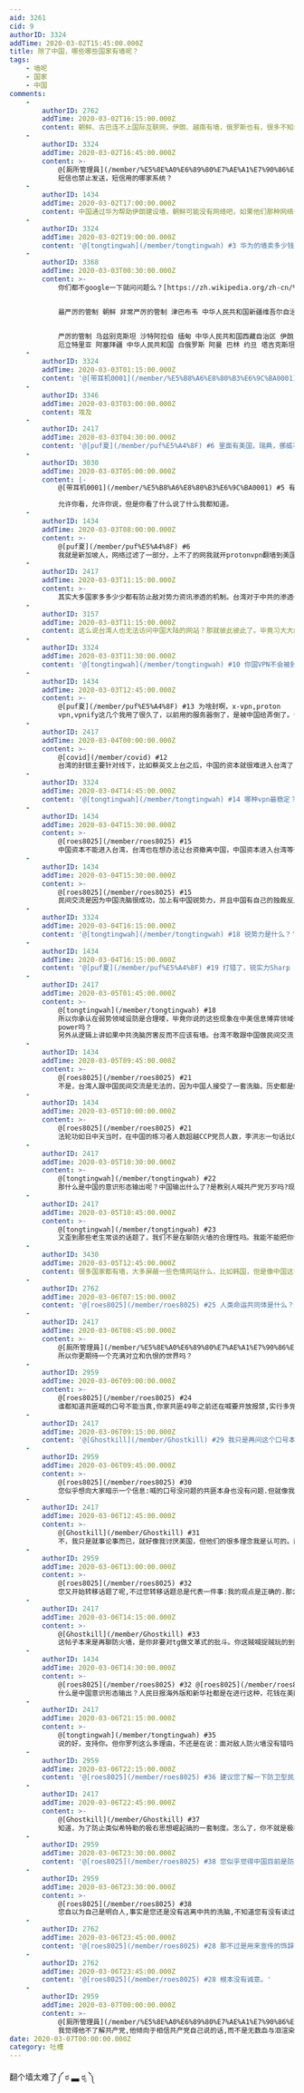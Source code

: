 ```yaml
---
aid: 3261
cid: 9
authorID: 3324
addTime: 2020-03-02T15:45:00.000Z
title: 除了中国，哪些哪些国家有墙呢？
tags:
    - 墙呢
    - 国家
    - 中国
comments:
    -
        authorID: 2762
        addTime: 2020-03-02T16:15:00.000Z
        content: 朝鲜、古巴连不上国际互联网，伊朗、越南有墙，俄罗斯也有，很多不知名非洲国家也有，记得有个非洲小国在一段时间里连短信也禁止发送。
    -
        authorID: 3324
        addTime: 2020-03-02T16:45:00.000Z
        content: >-
            @[厠所管理員](/member/%E5%8E%A0%E6%89%80%E7%AE%A1%E7%90%86%E5%93%A1) #1
            短信也禁止发送，短信用的哪家系统？
    -
        authorID: 1434
        addTime: 2020-03-02T17:00:00.000Z
        content: 中国通过华为帮助伊朗建设墙，朝鲜可能没有网络吧，如果他们那种网络也算是有的话，哈哈。
    -
        authorID: 3324
        addTime: 2020-03-02T19:00:00.000Z
        content: '@[tongtingwah](/member/tongtingwah) #3 华为的墙卖多少钱一个？'
    -
        authorID: 3368
        addTime: 2020-03-03T00:30:00.000Z
        content: >-
            你们都不google一下就问问题么？[https://zh.wikipedia.org/zh-cn/%E4%BA%92%E8%81%94%E7%BD%91%E5%AE%A1%E6%9F%A5](https://zh.wikipedia.org/zh-cn/%E4%BA%92%E8%81%94%E7%BD%91%E5%AE%A1%E6%9F%A5)


            最严厉的管制 朝鲜 非常严厉的管制 津巴布韦 中华人民共和国新疆维吾尔自治区


            严厉的管制 乌兹别克斯坦 沙特阿拉伯 缅甸 中华人民共和国西藏自治区 伊朗 阿富汗 哈萨克斯坦 古巴 较严厉的管制 也门 越南
            厄立特里亚 阿塞拜疆 中华人民共和国 白俄罗斯 阿曼 巴林 约旦 塔吉克斯坦 瑞典 俄罗斯 阿联酋 美国 老挝 埃及 挪威 新加坡
    -
        authorID: 3324
        addTime: 2020-03-03T01:15:00.000Z
        content: '@[带耳机0001](/member/%E5%B8%A6%E8%80%B3%E6%9C%BA0001) #5 新加坡也有墙？'
    -
        authorID: 3346
        addTime: 2020-03-03T03:00:00.000Z
        content: 埃及
    -
        authorID: 2417
        addTime: 2020-03-03T04:30:00.000Z
        content: '@[puf夏](/member/puf%E5%A4%8F) #6 里面有美国，瑞典，挪威不更奇怪吗？'
    -
        authorID: 3030
        addTime: 2020-03-03T05:00:00.000Z
        content: |-
            @[带耳机0001](/member/%E5%B8%A6%E8%80%B3%E6%9C%BA0001) #5 有些国家是以监控为主吧。

            允许你看，允许你说，但是你看了什么说了什么我都知道。
    -
        authorID: 1434
        addTime: 2020-03-03T08:00:00.000Z
        content: >-
            @[puf夏](/member/puf%E5%A4%8F) #6
            我就是新加坡人，网络过滤了一部分，上不了的网我就开protonvpn翻墙到美国。
    -
        authorID: 2417
        addTime: 2020-03-03T11:15:00.000Z
        content: >-
            其实大多国家多多少少都有防止敌对势力资讯渗透的机制。台湾对于中共的渗透也是严防死守。很多人在抨击墙的时候似乎都忘了谷歌FB本质上只是受美国政府监管的私人互联网公司。墙除了信息过滤以外。也同样是中美在信息领域博弈的一环。
    -
        authorID: 3157
        addTime: 2020-03-03T11:15:00.000Z
        content: 这么说台湾人也无法访问中国大陆的网站？那就彼此彼此了。毕竟习大大的敌对势力太多。
    -
        authorID: 3324
        addTime: 2020-03-03T11:30:00.000Z
        content: '@[tongtingwah](/member/tongtingwah) #10 你国VPN不会被封？'
    -
        authorID: 1434
        addTime: 2020-03-03T12:45:00.000Z
        content: >-
            @[puf夏](/member/puf%E5%A4%8F) #13 为啥封啊，x-vpn,proton
            vpn,vpnify这几个我用了很久了，以前用的服务器倒了，是被中国给弄倒了。专供非中国人用的vpn基本没问题。
    -
        authorID: 2417
        addTime: 2020-03-04T00:00:00.000Z
        content: >-
            @[covid](/member/covid) #12
            台湾的封锁主要针对线下，比如蔡英文上台之后，中国的资本就很难进入台湾了，但台湾的资本缺能进入大陆（以资本外流为代价换取意识形态上的胜利）。中国是反过来，网络上信息及其封锁，确非常鼓励民间交流。
    -
        authorID: 3324
        addTime: 2020-03-04T14:45:00.000Z
        content: '@[tongtingwah](/member/tongtingwah) #14 哪种vpn最稳定？'
    -
        authorID: 1434
        addTime: 2020-03-04T15:30:00.000Z
        content: >-
            @[roes8025](/member/roes8025) #15
            中国资本不能进入台湾，台湾也在想办法让台资撤离中国，中国资本进入台湾等于引狼入室，让台资留在中国等于给中国一把把柄，中国可以通过在华台商传话施压台湾。最理想的局面是台资撤出中国，重心放在东南亚和新兴市场及传统欧美，驱逐中国资本，严查中国资本在台企的比例，并对这些公司进行严格监管，尤其是这些公司不可以参与政治议题。逐步实现去中国化的原料供应，以及减少中国订单，实现台湾与中国经济脱钩，台湾新南向和新兴市场成功实现，不再惧怕中国制裁。
    -
        authorID: 1434
        addTime: 2020-03-04T15:30:00.000Z
        content: >-
            @[roes8025](/member/roes8025) #15
            民间交流是因为中国洗脑很成功，加上有中国锐势力，并且中国有自己的独裁反人权执法方式，不受法律约束，民间交流也是五毛行为。
    -
        authorID: 3324
        addTime: 2020-03-04T16:15:00.000Z
        content: '@[tongtingwah](/member/tongtingwah) #18 锐势力是什么？'
    -
        authorID: 1434
        addTime: 2020-03-04T16:15:00.000Z
        content: '@[puf夏](/member/puf%E5%A4%8F) #19 打错了，锐实力Sharp power。'
    -
        authorID: 2417
        addTime: 2020-03-05T01:45:00.000Z
        content: >-
            @[tongtingwah](/member/tongtingwah) #18
            所以你承认在弱势领域设防是合理喽，毕竟你说的这些现象在中美信息博弈领域也是存在的，毕竟美国的互联网霸权世界第一，中国还是美国的头号假想敌。但中国对美国资本的进入从没加以限制，美国对中国难道没有sharp
            power吗？
            另外从逻辑上讲如果中共洗脑厉害反而不应该有墙。台湾不敢跟中国做民间交流，最主要的原因是面对面的交流能消解很多莫须有的误解，而且现实中的交流无法断章取义，无法恶意剪辑，他是客观的，说白了媒体和网络更容易操纵民意，制造对立，这是台湾政党执政的根基。
    -
        authorID: 1434
        addTime: 2020-03-05T09:45:00.000Z
        content: >-
            @[roes8025](/member/roes8025) #21
            不是，台湾人跟中国民间交流是无法的，因为中国人接受了一套洗脑，历史都是假的，什么CCP是抗日主要力量都搞了出来，中国人对台湾根本没有明确认识，如果建立在正确认识，即“台湾为中华民国政府战败后逃往之地，并在中国未成立前从日本国收回主权，是一个在广义中国概念下的割据政权，即承认一个中国，两个合法政权，两部分领土”，这就可以。现在，中国和台湾的较量属于中国意识形态输出，属于对敌对政权国民的洗脑，就算是福建籍的台湾、中国人民与对岸亲属的日常交流，都难逃中国意识形态输出。普通中国人根本接触不到一些信息，如果让中国自由派和台湾人交流，才能让中国和台湾人互相有明确认识和消除误会。中台人民自由交流等于洗脑。
    -
        authorID: 1434
        addTime: 2020-03-05T10:00:00.000Z
        content: >-
            @[roes8025](/member/roes8025) #21
            法轮功如日中天当时，在中国的练习者人数超越CCP党员人数，李洪志一句话比CCP管用，你觉得中国不靠武力镇压，封锁网络，抹黑法轮功，能够把法轮功赶走吗？CCP永远要在文化交流中处于正义之地，即便他们做的都是恶心人的事。所以呢，中台民间交流会走样吗？一定是符合CCP要求的那种，解释误会？台湾人能讲什么？
    -
        authorID: 2417
        addTime: 2020-03-05T10:30:00.000Z
        content: >-
            @[tongtingwah](/member/tongtingwah) #22
            那什么是中国的意识形态输出呢？中国输出什么了?是教别人喊共产党万岁吗?现在中国的喊的最多的口号不是人类命运共同体吗？这个有什么问题吗？
    -
        authorID: 2417
        addTime: 2020-03-05T10:45:00.000Z
        content: >-
            @[tongtingwah](/member/tongtingwah) #23
            又歪到那些老生常谈的话题了，我们不是在聊防火墙的合理性吗。我能不能把你说的理解成：“为了应对中共的洗脑，台湾设立一个政策的墙是合情合理的，”
    -
        authorID: 3430
        addTime: 2020-03-05T12:45:00.000Z
        content: 很多国家都有墙，大多屏蔽一些色情网站什么，比如韩国，但是像中国这么大范围屏蔽的，仅两家
    -
        authorID: 2762
        addTime: 2020-03-06T07:15:00.000Z
        content: '@[roes8025](/member/roes8025) #25 人类命运共同体是什么？还以为日本漫画看多了，狗屁不通用来骗韭菜的玩意'
    -
        authorID: 2417
        addTime: 2020-03-06T08:45:00.000Z
        content: >-
            @[厠所管理員](/member/%E5%8E%A0%E6%89%80%E7%AE%A1%E7%90%86%E5%93%A1) #27
            所以你更期待一个充满对立和仇恨的世界吗？
    -
        authorID: 2959
        addTime: 2020-03-06T09:00:00.000Z
        content: >-
            @[roes8025](/member/roes8025) #24
            谁都知道共匪喊的口号不能当真,你家共匪49年之前还在喊要开放报禁,实行多党执政呢.现在给你甜头只是为了以后把你当成韭菜噶,就好像怪蜀黍骗小朋友之前都会给小朋友递颗糖一样
    -
        authorID: 2417
        addTime: 2020-03-06T09:15:00.000Z
        content: '@[Ghostkill](/member/Ghostkill) #29 我只是再问这个口号本身有什么问题，没问信不信。'
    -
        authorID: 2959
        addTime: 2020-03-06T09:45:00.000Z
        content: >-
            @[roes8025](/member/roes8025) #30
            您似乎想向大家暗示一个信息:喊的口号没问题的共匪本身也没有问题.但就像我之前说的,共匪喊什么口号和它会做什么完全没有关系
    -
        authorID: 2417
        addTime: 2020-03-06T12:45:00.000Z
        content: >-
            @[Ghostkill](/member/Ghostkill) #31
            不，我只是就事论事而已，就好像我讨厌美国，但他们的很多理念我是认可的。而你就比较极端，无论tg说什么统统都是错的，无论美国说什么统统都是对的，反正中美就是0分和100分区别。抛开立场问题不说，我可不想变成这样思考问题的人
    -
        authorID: 2959
        addTime: 2020-03-06T13:00:00.000Z
        content: >-
            @[roes8025](/member/roes8025) #32
            您又开始转移话题了呢,不过您转移话题总是代表一件事:我的观点是正确的.那么我觉得我们这次也没什么好谈的了,时间会证明一切的
    -
        authorID: 2417
        addTime: 2020-03-06T14:15:00.000Z
        content: >-
            @[Ghostkill](/member/Ghostkill) #33
            这帖子本来是再聊防火墙，是你非要对tg做文革式的批斗。你这贼喊捉贼玩的到是挺溜
    -
        authorID: 1434
        addTime: 2020-03-06T14:30:00.000Z
        content: >-
            @[roes8025](/member/roes8025) #32 @[roes8025](/member/roes8025) #24
            什么是中国意识形态输出？人民日报海外版和新华社都是在进行这种，花钱在美国报纸上塞版进去，为中国的行为开脱，以CCP的角度和立场看世界的基本就是错的。中国的社交软件到美国去，控制评论，微信到美国去公然删除华裔美国人反共言论，讨论CCP的议题内容，通过发布内容反美还有美化CCP。搞出来各种语言的报纸去讲述美化中国的内容。中国在外国办的报纸媒体根本就不是媒体，就是官方意识形态输出机器。中国的app走向国际也是只按照中国那一套规则，说美国抖音按照美国规则，那美国社交网络骂骂中国就和中国骂骂美国一样常见，很可惜，tiktok并没有体现出来，摆明了就是要从文化上让美国用户接受ccp意识形态。ccp也许有对的时候，但有时候不必浪费时间，对那些不关注政治的人，让他们知道ccp是错的就对了，何必让他们知道为什么ccp错。普通人建立在ccp是错的基础上去思考问题就可以了，喜欢政治的人去深究一下，所以中国100%错没问题，美国100%对就不太好，美国可以变得更好，中国有ccp在没有可能变好了。
    -
        authorID: 2417
        addTime: 2020-03-06T21:15:00.000Z
        content: >-
            @[tongtingwah](/member/tongtingwah) #35
            说的好，支持你。但你罗列这么多理由，不还是在说：面对敌人防火墙没有错吗？
    -
        authorID: 2959
        addTime: 2020-03-06T22:15:00.000Z
        content: '@[roes8025](/member/roes8025) #36 建议您了解一下防卫型民主'
    -
        authorID: 2417
        addTime: 2020-03-06T22:45:00.000Z
        content: >-
            @[Ghostkill](/member/Ghostkill) #37
            知道，为了防止类似希特勒的极右思想崛起搞的一套制度。怎么了，你不就是极右吗？
    -
        authorID: 2959
        addTime: 2020-03-06T23:30:00.000Z
        content: '@[roes8025](/member/roes8025) #38 您似乎觉得中国目前是防卫型民主,但防卫型民主的前提是民主哦'
    -
        authorID: 2959
        addTime: 2020-03-06T23:30:00.000Z
        content: >-
            @[roes8025](/member/roes8025) #38
            您自以为自己是明白人,事实是您还是没有逃离中共的洗脑,不知道您有没有读过编程随想关于政治方面的博客呢,如果您真的不是五毛的话,我认为您读完就会意识到您错在哪里(希望您别成为编程随想评论区里网评员的一员)
    -
        authorID: 2762
        addTime: 2020-03-06T23:45:00.000Z
        content: '@[roes8025](/member/roes8025) #28 那不过是用来宣传的饰辞，它们的实际作为带不来正面的东西。'
    -
        authorID: 2762
        addTime: 2020-03-06T23:45:00.000Z
        content: '@[roes8025](/member/roes8025) #28 根本没有诚意。'
    -
        authorID: 2959
        addTime: 2020-03-07T00:00:00.000Z
        content: >-
            @[厠所管理員](/member/%E5%8E%A0%E6%89%80%E7%AE%A1%E7%90%86%E5%93%A1) #42
            我觉得他不了解共产党,他倾向于相信共产党自己说的话,而不是无数血与泪渲染出来的事实.
date: 2020-03-07T00:00:00.000Z
category: 吐槽
---
```


翻个墙太难了༼ ಠ ▃ ಠೃ ༽
